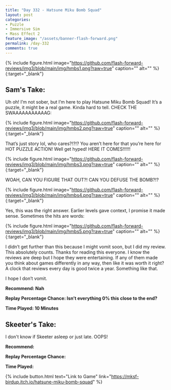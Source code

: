 ```yaml
---
title: "Day 332 - Hatsune Miku Bomb Squad"
layout: post
categories:
- Puzzle
- Immersive Sim
- Mass Effect 2
feature_image: "/assets/banner-flash-forward.png"
permalink: /day-332
comments: true
---
```


{% include figure.html image="https://github.com/flash-forward-reviews/img3/blob/main/img/hmbs1.png?raw=true" caption="" alt="" %}{:target="_blank"}
 
## Sam's Take:

Uh oh! I’m not sober, but I’m here to play Hatsune Miku Bomb Squad! It’s a puzzle, it might be a real game. Kinda hard to tell. CHECK THE SWAAAAAAAAAAAG:

{% include figure.html image="https://github.com/flash-forward-reviews/img3/blob/main/img/hmbs2.png?raw=true" caption="" alt="" %}{:target="_blank"}

That’s just story lol, who cares?!?!? You aren’t here for that you’re here for HOT PUZZLE ACTION! Well get hyped! HERE IT COMES!!!!!!

{% include figure.html image="https://github.com/flash-forward-reviews/img3/blob/main/img/hmbs3.png?raw=true" caption="" alt="" %}{:target="_blank"}

WOAH, CAN YOU FIGURE THAT OUT?! CAN YOU DEFUSE THE BOMB?!?

{% include figure.html image="https://github.com/flash-forward-reviews/img3/blob/main/img/hmbs4.png?raw=true" caption="" alt="" %}{:target="_blank"}

Yes, this was the right answer. Earlier levels gave context, I promise it made sense. Sometimes the hits are words:

{% include figure.html image="https://github.com/flash-forward-reviews/img3/blob/main/img/hmbs5.png?raw=true" caption="" alt="" %}{:target="_blank"}

I didn’t get further than this because I might vomit soon, but I did my review. This absolutely counts. Thanks for reading this everyone. I know the reviews are deep but I hope they were entertaining. If any of them made you think about games differently in any way, then like it was worth it right? A clock that reviews every day is good twice a year. Something like that. 

I hope I don’t vomit.

**Recommend: Nah**

**Replay Percentage Chance: Isn’t everything 0% this close to the end?**

**Time Played: 10 Minutes**

## Skeeter's Take:

I don't know if Skeeter asleep or just late. OOPS!

**Recommend:**

**Replay Percentage Chance:**

**Time Played:**

{% include button.html text="Link to Game" link="https://mksf-birdup.itch.io/hatsune-miku-bomb-squad" %}